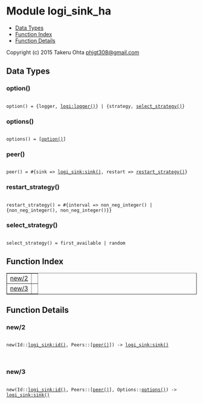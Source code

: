 

# Module logi_sink_ha #
* [Data Types](#types)
* [Function Index](#index)
* [Function Details](#functions)

Copyright (c) 2015 Takeru Ohta <phjgt308@gmail.com>

<a name="types"></a>

## Data Types ##




### <a name="type-option">option()</a> ###


<pre><code>
option() = {logger, <a href="logi.md#type-logger">logi:logger()</a>} | {strategy, <a href="#type-select_strategy">select_strategy()</a>}
</code></pre>




### <a name="type-options">options()</a> ###


<pre><code>
options() = [<a href="#type-option">option()</a>]
</code></pre>




### <a name="type-peer">peer()</a> ###


<pre><code>
peer() = #{sink =&gt; <a href="logi_sink.md#type-sink">logi_sink:sink()</a>, restart =&gt; <a href="#type-restart_strategy">restart_strategy()</a>}
</code></pre>




### <a name="type-restart_strategy">restart_strategy()</a> ###


<pre><code>
restart_strategy() = #{interval =&gt; non_neg_integer() | {non_neg_integer(), non_neg_integer()}}
</code></pre>




### <a name="type-select_strategy">select_strategy()</a> ###


<pre><code>
select_strategy() = first_available | random
</code></pre>

<a name="index"></a>

## Function Index ##


<table width="100%" border="1" cellspacing="0" cellpadding="2" summary="function index"><tr><td valign="top"><a href="#new-2">new/2</a></td><td></td></tr><tr><td valign="top"><a href="#new-3">new/3</a></td><td></td></tr></table>


<a name="functions"></a>

## Function Details ##

<a name="new-2"></a>

### new/2 ###

<pre><code>
new(Id::<a href="logi_sink.md#type-id">logi_sink:id()</a>, Peers::[<a href="#type-peer">peer()</a>]) -&gt; <a href="logi_sink.md#type-sink">logi_sink:sink()</a>
</code></pre>
<br />

<a name="new-3"></a>

### new/3 ###

<pre><code>
new(Id::<a href="logi_sink.md#type-id">logi_sink:id()</a>, Peers::[<a href="#type-peer">peer()</a>], Options::<a href="#type-options">options()</a>) -&gt; <a href="logi_sink.md#type-sink">logi_sink:sink()</a>
</code></pre>
<br />

